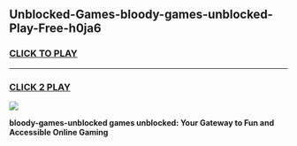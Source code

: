 
## Unblocked-Games-bloody-games-unblocked-Play-Free-h0ja6
<h3>
<a href="https://premium76.site?title=bloody-games-unblocked&ref=18A">CLICK TO PLAY</a></h3>
<hr>

<h3>
<a href="https://premium76.site?title=bloody-games-unblocked&ref=18A">CLICK 2 PLAY</a>
  
</h3>

<a href="https://premium76.site?title=bloody-games-unblocked&ref=18A"><img src="https://clearcache.store/games.png"></a>


**bloody-games-unblocked games unblocked: Your Gateway to Fun and Accessible Online Gaming**
